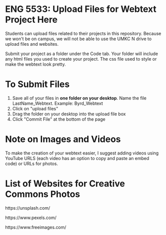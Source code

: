 # ENG 5533: Upload Files for Webtext Project Here
Students can upload files related to their projects in this repository. 
Because we won't be on campus, we will not be able to use the UMKC N drive to upload files and websites. 

Submit your project as a folder under the Code tab. Your folder will include any html files you used to create your project. 
The css file used to style or make the webtext look pretty.

# To Submit Files

1. Save all of your files in <b>one folder on your desktop</b>. Name the file LastName_Webtext. Example: Byrd_Webtext
2. Click on "upload files"
3. Drag the folder on your desktop into the upload file box
4. Click "Commit File" at the bottom of the page

# Note on Images and Videos
To make the creation of your webtext easier, I suggest adding videos using YouTube URLS (each video has an option to copy and paste
an embed code) or URLs for photos. 

# List of Websites for Creative Commons Photos

<p>https://unsplash.com/</p>
<p>https://www.pexels.com/</p>
<p>https://www.freeimages.com/</p>
